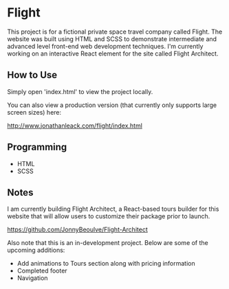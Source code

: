 # Flight
This project is for a fictional private space travel company called Flight. The website was built using HTML and SCSS to demonstrate intermediate and advanced level front-end web development techniques. I'm currently working on an interactive React element for the site called Flight Architect.

## How to Use
Simply open 'index.html' to view the project locally.

You can also view a production version (that currently only supports large screen sizes) here:

http://www.jonathanleack.com/flight/index.html

## Programming
* HTML
* SCSS

## Notes
I am currently building Flight Architect, a React-based tours builder for this website that will allow users to customize their package prior to launch.

https://github.com/JonnyBeoulve/Flight-Architect

Also note that this is an in-development project. Below are some of the upcoming additions:

* Add animations to Tours section along with pricing information
* Completed footer
* Navigation
